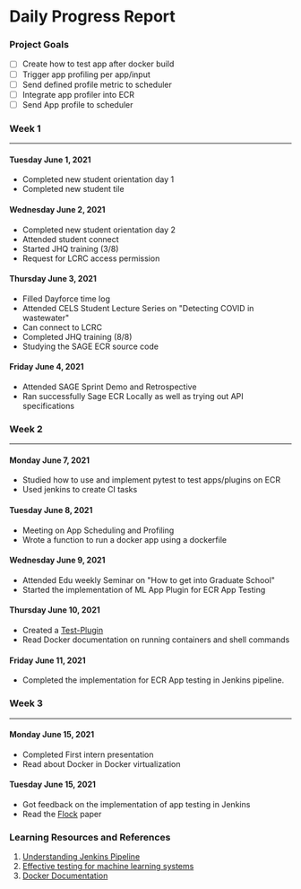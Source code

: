 # Daily Progress Report

### Project Goals ###

- [ ] Create how to test app after docker build
- [ ] Trigger app profiling per app/input
- [ ] Send defined profile metric to scheduler
- [ ] Integrate app profiler into ECR
- [ ] Send App profile to scheduler

### Week 1 ###

------------

#### Tuesday June 1, 2021 ####

- Completed new student orientation day 1
- Completed new student tile

#### Wednesday June 2, 2021 ####

- Completed new student orientation day 2
- Attended student connect
- Started JHQ training (3/8)
- Request for LCRC access permission

#### Thursday June 3, 2021 ####

- Filled Dayforce time log
- Attended CELS Student Lecture Series on "Detecting COVID in wastewater"
- Can connect to LCRC
- Completed JHQ training (8/8)
- Studying the SAGE ECR source code

#### Friday June 4, 2021 ####

- Attended SAGE Sprint Demo and Retrospective
- Ran successfully Sage ECR Locally as well as trying out API specifications


### Week 2 ###

------------

#### Monday June 7, 2021 ####

- Studied how to use and implement pytest to test apps/plugins on ECR
- Used jenkins to create CI tasks

#### Tuesday June 8, 2021 ####

- Meeting on App Scheduling and Profiling
- Wrote a function to run a docker app using a dockerfile

#### Wednesday June 9, 2021 ####

- Attended Edu weekly Seminar on "How to get into Graduate School"
- Started the implementation of ML App Plugin for ECR App Testing

#### Thursday June 10, 2021 ####

- Created a [Test-Plugin](https://github.com/aabayomi/test-plugin)
- Read Docker documentation on running containers and shell commands

#### Friday June 11, 2021 ####

- Completed the implementation for ECR App testing in Jenkins pipeline.



### Week 3 ###

------------

#### Monday June 15, 2021 ####

- Completed First intern presentation
- Read about Docker in Docker virtualization


#### Tuesday June 15, 2021 ####

- Got feedback on the implementation of app testing in Jenkins
- Read the [Flock](https://dl.acm.org/doi/abs/10.1145/2461381.2461402) paper











### Learning Resources and References ###

1. [Understanding Jenkins Pipeline](https://www.jenkins.io/doc/book/pipeline/)
2. [Effective testing for machine learning systems](https://www.jeremyjordan.me/testing-ml/)
3. [Docker Documentation](https://docs.docker.com/engine/reference/builder/)

